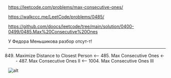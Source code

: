 https://leetcode.com/problems/max-consecutive-ones/

https://walkccc.me/LeetCode/problems/0485/

https://github.com/doocs/leetcode/tree/main/solution/0400-0499/0485.Max%20Consecutive%20Ones

У Федора Меньшикова разбор отсут-т!

____

849. Maximize Distance to Closest Person <-- 485. Max Consecutive Ones <-- 487. Max Consecutive Ones II <-- 1004. Max Consecutive Ones III

![ alt](https://github.com/SkosMartren/useful-materials/blob/main/leetcode_424_1004_487_485_1493.png)
